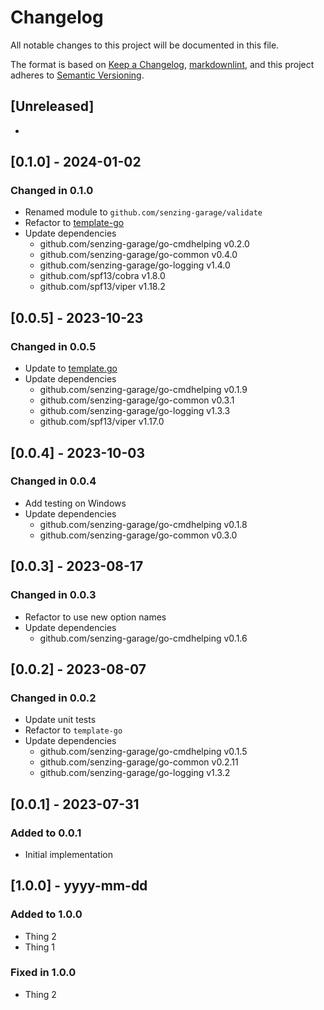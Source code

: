 # Changelog

All notable changes to this project will be documented in this file.

The format is based on [Keep a Changelog](https://keepachangelog.com/en/1.0.0/),
[markdownlint](https://dlaa.me/markdownlint/),
and this project adheres to [Semantic Versioning](https://semver.org/spec/v2.0.0.html).

## [Unreleased]

-

## [0.1.0] - 2024-01-02

### Changed in 0.1.0

- Renamed module to `github.com/senzing-garage/validate`
- Refactor to [template-go](https://github.com/senzing-garage/template-go)
- Update dependencies
  - github.com/senzing-garage/go-cmdhelping v0.2.0
  - github.com/senzing-garage/go-common v0.4.0
  - github.com/senzing-garage/go-logging v1.4.0
  - github.com/spf13/cobra v1.8.0
  - github.com/spf13/viper v1.18.2

## [0.0.5] - 2023-10-23

### Changed in 0.0.5

- Update to [template.go](https://github.com/senzing-garage/template-go)
- Update dependencies
  - github.com/senzing-garage/go-cmdhelping v0.1.9
  - github.com/senzing-garage/go-common v0.3.1
  - github.com/senzing-garage/go-logging v1.3.3
  - github.com/spf13/viper v1.17.0

## [0.0.4] - 2023-10-03

### Changed in 0.0.4

- Add testing on Windows
- Update dependencies
  - github.com/senzing-garage/go-cmdhelping v0.1.8
  - github.com/senzing-garage/go-common v0.3.0

## [0.0.3] - 2023-08-17

### Changed in 0.0.3

- Refactor to use new option names
- Update dependencies
  - github.com/senzing-garage/go-cmdhelping v0.1.6

## [0.0.2] - 2023-08-07

### Changed in 0.0.2

- Update unit tests
- Refactor to `template-go`
- Update dependencies
  - github.com/senzing-garage/go-cmdhelping v0.1.5
  - github.com/senzing-garage/go-common v0.2.11
  - github.com/senzing-garage/go-logging v1.3.2

## [0.0.1] - 2023-07-31

### Added to 0.0.1

- Initial implementation

## [1.0.0] - yyyy-mm-dd

### Added to 1.0.0

- Thing 2
- Thing 1

### Fixed in 1.0.0

- Thing 2
